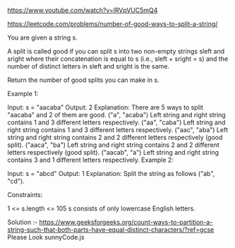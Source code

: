 https://www.youtube.com/watch?v=lRVpVUC5mQ4

https://leetcode.com/problems/number-of-good-ways-to-split-a-string/

You are given a string s.

A split is called good if you can split s into two non-empty strings sleft and sright where their concatenation is equal to s (i.e., sleft + sright = s) and the number of distinct letters in sleft and sright is the same.

Return the number of good splits you can make in s.

 

Example 1:

Input: s = "aacaba"
Output: 2
Explanation: There are 5 ways to split "aacaba" and 2 of them are good. 
("a", "acaba") Left string and right string contains 1 and 3 different letters respectively.
("aa", "caba") Left string and right string contains 1 and 3 different letters respectively.
("aac", "aba") Left string and right string contains 2 and 2 different letters respectively (good split).
("aaca", "ba") Left string and right string contains 2 and 2 different letters respectively (good split).
("aacab", "a") Left string and right string contains 3 and 1 different letters respectively.
Example 2:

Input: s = "abcd"
Output: 1
Explanation: Split the string as follows ("ab", "cd").
 

Constraints:

1 <= s.length <= 105
s consists of only lowercase English letters.


Solution :- 
https://www.geeksforgeeks.org/count-ways-to-partition-a-string-such-that-both-parts-have-equal-distinct-characters/?ref=gcse
Please Look sunnyCode.js
